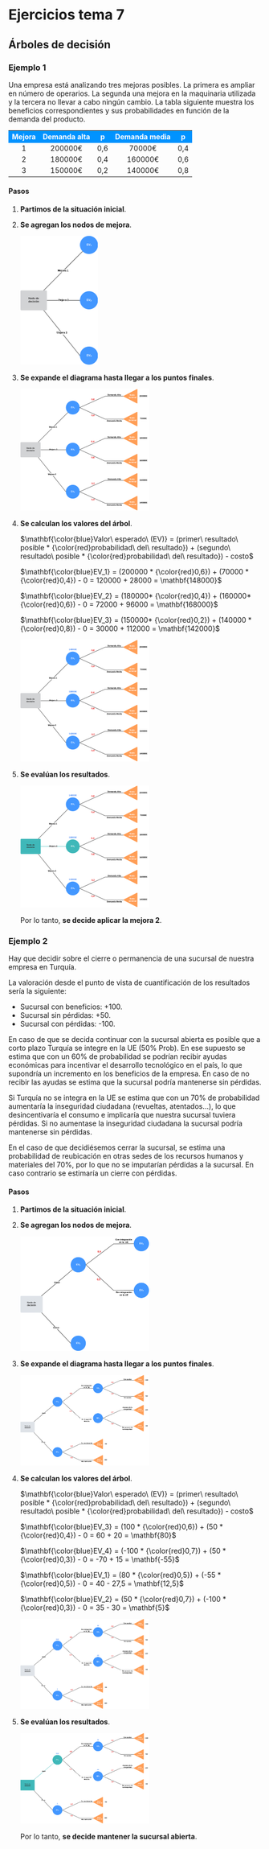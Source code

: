 # Ejercicios tema 7

## Árboles de decisión

### Ejemplo 1

Una empresa está analizando tres mejoras posibles. La primera es ampliar en número de operarios. La segunda una mejora en la maquinaria utilizada y la tercera no llevar a cabo ningún cambio. La tabla siguiente muestra los beneficios correspondientes y sus probabilidades en función de la demanda del producto.

<table>
  <tr style="background-color: rgb(0, 147, 255);color:#FFFFFF">
    <th><center>Mejora</center></th>
    <th><center>Demanda alta</center></th>
    <th><center>p</center></th>
    <th><center>Demanda media</center></th>
    <th><center>p</center></th>
  </tr>
  <tr>
    <td><center>1</center></td>
    <td><center>200000€</center></td>
    <td><center>0,6</center></td>
    <td><center>70000€</center></td>
    <td><center>0,4</center></td>
  </tr>
  <tr>
    <td><center>2</center></td>
    <td><center>180000€</center></td>
    <td><center>0,4</center></td>
    <td><center>160000€</center></td>
    <td><center>0,6</center></td>
  </tr>
  <tr>
    <td><center>3</center></td>
    <td><center>150000€</center></td>
    <td><center>0,2</center></td>
    <td><center>140000€</center></td>
    <td><center>0,8</center></td>
  </tr>
</table>


#### Pasos

1. **Partimos de la situación inicial**.

2. **Se agregan los nodos de mejora**.

   

   <img src="images/Arbol_decision_paso_1_2.png" alt="Arbol_decision_paso_1_2" style="zoom: 25%;" />

   

3. **Se expande el diagrama hasta llegar a los puntos finales**.

   

   <img src="images/Arbol_decision_paso_3.png" alt="Arbol_decision_paso_3" style="zoom: 25%;" />

   

4. **Se calculan los valores del árbol**.

   $\mathbf{\color{blue}Valor\ esperado\ (EV)} = (primer\ resultado\ posible * {\color{red}probabilidad\ del\ resultado}) + (segundo\ resultado\ posible * {\color{red}probabilidad\ del\ resultado}) - costo$

   

   $\mathbf{\color{blue}EV_1} = (200000 * {\color{red}0,6}) + (70000 * {\color{red}0,4}) - 0 = 120000 + 28000 = \mathbf{148000}$

   $\mathbf{\color{blue}EV_2} = (180000* {\color{red}0,4}) + (160000* {\color{red}0,6}) - 0 = 72000 + 96000 = \mathbf{168000}$

   $\mathbf{\color{blue}EV_3} = (150000* {\color{red}0,2}) + (140000 * {\color{red}0,8}) - 0 = 30000 + 112000 = \mathbf{142000}$

   

   

   <img src="images/Arbol_decision_paso_4.png" alt="Arbol_decision_paso_4" style="zoom: 25%;" />

   

5. **Se evalúan los resultados**.

   

   <img src="images/Arbol_decision_paso_5.png" alt="Arbol_decision_paso_5" style="zoom: 25%;" />
   
   
   
   Por lo tanto, **se decide aplicar la mejora 2**.



### Ejemplo 2

Hay que decidir sobre el cierre o permanencia de una sucursal de nuestra empresa en Turquía.

La valoración desde el punto de vista de cuantificación de los resultados sería la siguiente:

- Sucursal con beneficios: +100.
- Sucursal sin pérdidas: +50.
- Sucursal con pérdidas: -100.

En caso de que se decida continuar con la sucursal abierta es posible que a corto plazo Turquía se integre en la UE (50% Prob). En ese supuesto se estima que con un 60% de probabilidad se podrían recibir ayudas económicas para incentivar el desarrollo tecnológico en el país, lo que supondría un incremento en los beneficios de la empresa. En caso de no recibir las ayudas se estima que la sucursal podría mantenerse sin pérdidas.

Si Turquía no se integra en la UE se estima que con un 70% de probabilidad aumentaría la inseguridad ciudadana (revueltas, atentados…), lo que desincentivaría el consumo e implicaría que nuestra sucursal tuviera pérdidas. Si no aumentase la inseguridad ciudadana la sucursal podría mantenerse sin pérdidas.

En el caso de que decidiésemos cerrar la sucursal, se estima una probabilidad de reubicación en otras sedes de los recursos humanos y materiales del 70%, por lo que no se imputarían pérdidas a la sucursal. En caso contrario se estimaría un cierre con pérdidas.



#### Pasos

1. **Partimos de la situación inicial**.

2. **Se agregan los nodos de mejora**.

   

   <img src="images/Arbol_decision_paso_1_2_ejercicio_2.png" alt="Arbol_decision_paso_1_2_ejercicio_2" style="zoom:25%;" />

   

3. **Se expande el diagrama hasta llegar a los puntos finales**.

   

   <img src="images/Arbol_decision_paso_3_ejercicio_2.png" alt="Arbol_decision_paso_3_ejercicio_2" style="zoom:25%;" />

   

4. **Se calculan los valores del árbol**.

   $\mathbf{\color{blue}Valor\ esperado\ (EV)} = (primer\ resultado\ posible * {\color{red}probabilidad\ del\ resultado}) + (segundo\ resultado\ posible * {\color{red}probabilidad\ del\ resultado}) - costo$

   

   $\mathbf{\color{blue}EV_3} = (100 * {\color{red}0,6}) + (50 * {\color{red}0,4}) - 0 = 60 + 20 = \mathbf{80}$

   $\mathbf{\color{blue}EV_4} = (-100 * {\color{red}0,7}) + (50 * {\color{red}0,3}) - 0 = -70 + 15 = \mathbf{-55}$​

   

   $\mathbf{\color{blue}EV_1} = (80 * {\color{red}0,5}) + (-55 * {\color{red}0,5}) - 0 = 40 - 27,5 = \mathbf{12,5}$

   $\mathbf{\color{blue}EV_2} = (50 * {\color{red}0,7}) + (-100 * {\color{red}0,3}) - 0 = 35 - 30 = \mathbf{5}$

   

   

   <img src="images/Arbol_decision_paso_4_ejercicio_2.png" alt="Arbol_decision_paso_4_ejercicio_2" style="zoom:25%;" />

   

   

5. **Se evalúan los resultados**.

   

   <img src="images/Arbol_decision_paso_5_ejercicio_2.png" alt="Arbol_decision_paso_5_ejercicio_2" style="zoom: 25%;" />

   

   Por lo tanto, **se decide mantener la sucursal abierta**.

